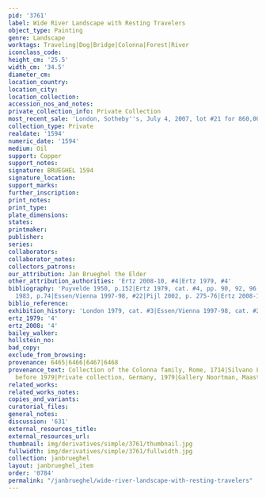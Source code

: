 ```yaml
---
pid: '3761'
label: Wide River Landscape with Resting Travelers
object_type: Painting
genre: Landscape
worktags: Traveling|Dog|Bridge|Colonna|Forest|River
iconclass_code:
height_cm: '25.5'
width_cm: '34.5'
diameter_cm:
location_country:
location_city:
location_collection:
accession_nos_and_notes:
private_collection_info: Private Collection
most_recent_sale: 'London, Sotheby''s, July 4, 2007, lot #21 for 860,000 pounds'
collection_type: Private
realdate: '1594'
numeric_date: '1594'
medium: Oil
support: Copper
support_notes:
signature: BRUEGHEL 1594
signature_location:
support_marks:
further_inscription:
print_notes:
print_type:
plate_dimensions:
states:
printmaker:
publisher:
series:
collaborators:
collaborator_notes:
collectors_patrons:
our_attribution: Jan Brueghel the Elder
other_attribution_authorities: 'Ertz 2008-10, #4|Ertz 1979, #4'
bibliography: 'Puyvelde 1950, p.152|Ertz 1979, cat. #4, pp. 90, 92, 96, 104, 192|Bedoni
  1983, p.74|Essen/Vienna 1997-98, #22|Pijl 2002, p. 275-76|Ertz 2008-10, cat. #22'
biblio_reference:
exhibition_history: 'London 1979, cat. #3|Essen/Vienna 1997-98, cat. #22'
ertz_1979: '4'
ertz_2008: '4'
bailey_walker:
hollstein_no:
bad_copy:
exclude_from_browsing:
provenance: 6465|6466|6467|6468
provenance_text: Collection of the Colonna family, Rome, 1714|Silvano Lodi, Campione,
  before 1979|Private collection, Germany, 1979|Gallery Noortman, Maastricht, 2002
related_works:
related_works_notes:
copies_and_variants:
curatorial_files:
general_notes:
discussion: '631'
external_resources_title:
external_resources_url:
thumbnail: img/derivatives/simple/3761/thumbnail.jpg
fullwidth: img/derivatives/simple/3761/fullwidth.jpg
collection: janbrueghel
layout: janbrueghel_item
order: '0784'
permalink: "/janbrueghel/wide-river-landscape-with-resting-travelers"
---
```

